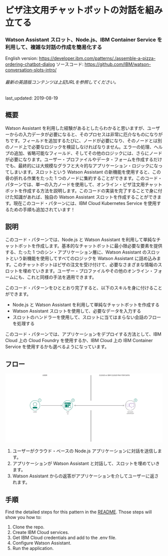 # ピザ注文用チャットボットの対話を組み立てる

### Watson Assistant スロット、Node.js、IBM Container Service を利用して、複雑な対話の作成を簡易化する

English version: https://developer.ibm.com/patterns/./assemble-a-pizza-ordering-chatbot-dialog
  ソースコード: https://github.com/IBM/watson-conversation-slots-intro/

###### 最新の英語版コンテンツは上記URLを参照してください。
last_updated: 2019-08-19

 
## 概要

Watson Assistant を利用した経験があるとしたらわかると思いますが、ユーザーからの入力データが必要になると、そのプロセスは非常に厄介なものになりがちです。フィールドを追加するたびに、ノードが必要になり、そのノードとは別のノード上で必要なロジックを検証しなければなりません。エラーの処理、ヘルプの追加、省略可能なフィールド、そしてその他のロジックには、さらにノードが必要になります。ユーザー・プロファイルやデータ・フォームを作成するだけでも、最終的には大規模なグラフと大々的なアプリケーション・ロジックになってしまいます。スロットという Watson Assistant の新機能を使用すると、この骨の折れる作業をたった 1 つのノードに集約することができます。このコード・パターンでは、単一の入力ノードを使用して、オンライン・ピザ注文用チャットボットを作成する方法を説明します。このコードの実装を完了することで身に付けた知識があれば、独自の Watson Assistant スロットを作成することができます。現在このコード・パターンには、IBM Cloud Kubernetes Service を使用するための手順も追加されています！

## 説明

このコード・パターンでは、Node.js と Watson Assistant を利用して単純なチャットボットを作成します。基本的なチャットボットに最小限必要な要素を提供する、たった 1 つのシン・アプリケーション層に、Watson Assistant のスロットという新機能を使用してすべてのロジックを Watson Assistant に詰め込みます。このチャットボットはピザの注文を受け付けて、必要なさまざまな情報のスロットを埋めていきます。ユーザー・プロファイルやその他のオンライン・フォームにも、これと同様の手法を適用できます。

このコード・パターンをひととおり完了すると、以下のスキルを身に付けることができます。

* Node.js と Watson Assistant を利用して単純なチャットボットを作成する
* Watson Assistant スロットを使用して、必要なデータを入力する
* スロットのハンドラーを使用して、スロットに当てはまらない会話のフローを処理する

このコード・パターンでは、アプリケーションをデプロイする方法として、IBM Cloud 上の Cloud Foundry を使用するか、IBM Cloud 上の IBM Container Service を使用するかも選べるようになっています。

## フロー

![フロー](./images/pizza-architecture.png)

1. ユーザーがクラウド・べースの Node.js アプリケーションに対話を送信します。
1. アプリケーションが Watson Assistant と対話して、スロットを埋めていきます。
1. Watson Assistant からの返答がアプリケーションを介してユーザーに返されます。

## 手順

Find the detailed steps for this pattern in the [README](https://github.com/IBM/watson-conversation-slots-intro/blob/master/README.md). Those steps will show you how to:

1. Clone the repo.
1. Create IBM Cloud services.
1. Get IBM Cloud credentials and add to the .env file.
1. Configure Watson Assistant.
1. Run the application.
